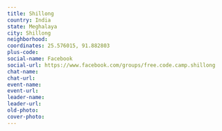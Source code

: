 ```yaml
---
title: Shillong
country: India
state: Meghalaya
city: Shillong
neighborhood: 
coordinates: 25.576015, 91.882803
plus-code:
social-name: Facebook
social-url: https://www.facebook.com/groups/free.code.camp.shillong
chat-name:
chat-url:
event-name:
event-url:
leader-name:
leader-url:
old-photo: 
cover-photo:
---
```


